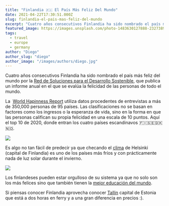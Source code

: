 ```yaml
---
title: "Finlandia 🇫🇮 El País Más Feliz Del Mundo"
date: 2021-04-22T17:30:51.000Z
slug: finlandia-el-pais-mas-feliz-del-mundo
excerpt: "Cuatro años consecutivos Finlandia ha sido nombrado el país más feliz del mundo por la Red de Soluciones para el Desarrollo Sostenible [https://es.wikipedia.org..."
featured_image: https://images.unsplash.com/photo-1483630127888-2327389638e7?crop=entropy&cs=tinysrgb&fit=max&fm=jpg&ixid=MnwxMTc3M3wwfDF8c2VhcmNofDExfHxmaW5sYW5kfGVufDB8fHx8MTYxOTExMjM3MQ&ixlib=rb-1.2.1&q=80&w=2000
tags:
  - travel
  - europe
  - germany
author: "Diego"
author_slug: "diego"
author_image: "/images/authors/diego.jpg"
---
```


Cuatro años consecutivos Finlandia ha sido nombrado el país más feliz del mundo por la [Red de Soluciones para el Desarrollo Sostenible](https://es.wikipedia.org/wiki/Red_de_Soluciones_para_el_Desarrollo_Sostenible), que publica un informe anual en el que se evalúa la felicidad de las personas de todo el mundo.

La  [World Hapinness Report](https://happiness-report.s3.amazonaws.com/2021/WHR+21.pdf) utiliza datos procedentes de entrevistas a más de 350,000 personas de 95 países. Las clasificaciones no se basan en factores como los ingresos o la esperanza de vida, sino en la forma en que las personas califican su propia felicidad en una escala de 10 puntos. Aquí el top 10 de 2020, donde entran los cuatro países escandinavos 🇫🇮🇸🇪🇩🇰🇳🇴.

![](/images/felicidad_paises.jpg)

Es algo no tan fácil de predecir ya que checando el [clima](https://es.wikipedia.org/wiki/Helsinki#Clima) de Helsinki (capital de Finlandia) es uno de los países más fríos y con prácticamente nada de luz solar durante el invierno.

![](/images/temperaturaHelsinki.jpg)

Los finlandeses pueden estar orgulloso de su sistema ya que no solo son los más felices sino que también tienen la [mejor educación del mundo](https://www.bbc.com/mundo/noticias-41232085).  
  
Si piensas conocer Finlandia aprovecha conocer [Tallin](https://es.wikipedia.org/wiki/Tallin) capital de Estonia que está a dos horas en ferry y a una gran diferencia en precios :).